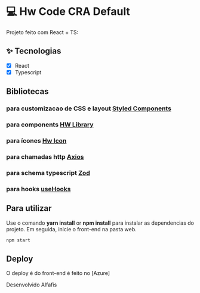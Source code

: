 # 💻 Hw Code CRA Default

Projeto feito com React + TS:

## ✨ Tecnologias

- [x] React
- [x] Typescript

## Bibliotecas

### para customizacao de CSS e layout [Styled Components](https://styled-components.com/)
### para components [HW Library ](###)
### para ícones [Hw Icon](###)
### para chamadas http [Axios](https://axios-http.com/ptbr/docs/intro)
### para schema typescript [Zod](https://zod.dev/)
### para hooks [useHooks](https://usehooks.com/)

## Para utilizar

Use o comando **yarn install** or **npm install** para instalar as dependencias do projeto.
Em seguida, inicie o front-end na pasta web.

```cl
npm start
```

## Deploy

O deploy é do front-end é feito no [Azure] 

Desenvolvido Alfafis
